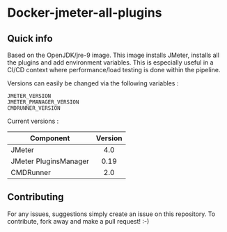 # Docker-jmeter-all-plugins
## Quick info
Based on the OpenJDK/jre-9 image. This image installs JMeter, installs all the plugins and add environment variables. This is especially useful in a CI/CD context where performance/load testing is done within the pipeline.

Versions can easily be changed via the following variables :

```
JMETER_VERSION
JMETER_PMANAGER_VERSION
CMDRUNNER_VERSION
```

Current versions :

| Component |      Version     |
|-----------|:----------------:|
|  JMeter   |       4.0        |
|JMeter PluginsManager |  0.19 |
|CMDRunner  |       2.0        |

## Contributing
For any issues, suggestions simply create an issue on this repository. To contribute, fork away and make a pull request! :-)
